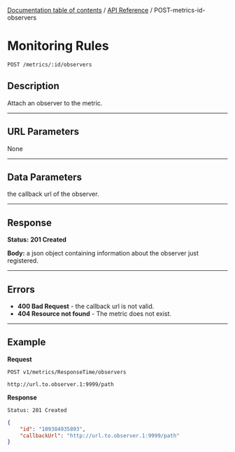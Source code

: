 [Documentation table of contents](../../TOC.md) / [API Reference](../../api.md) / POST-metrics-id-observers

# Monitoring Rules

	POST /metrics/:id/observers

## Description
Attach an observer to the metric.

***

## URL Parameters

None

***

## Data Parameters

the callback url of the observer.

***

## Response

**Status:** **201 Created**

**Body:** a json object containing information about the observer just registered.

***

## Errors

* **400 Bad Request** - the callback url is not valid.
* **404 Resource not found** - The metric does not exist.

***

## Example
**Request**

	POST v1/metrics/ResponseTime/observers
	
```
http://url.to.observer.1:9999/path
```

**Response**

	Status: 201 Created

``` json
{
	"id": "109384935893",
	"callbackUrl": "http://url.to.observer.1:9999/path"
}
```